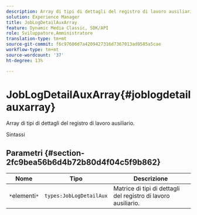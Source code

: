 ```yaml
---
description: Array di tipi di dettagli del registro di lavoro ausiliario.
solution: Experience Manager
title: JobLogDetailAuxArray
feature: Dynamic Media Classic, SDK/API
role: Sviluppatore,Amministratore
translation-type: tm+mt
source-git-commit: f6c97606d7a4209427316d7367013ad9585a5cae
workflow-type: tm+mt
source-wordcount: '37'
ht-degree: 13%

---
```



# JobLogDetailAuxArray{#joblogdetailauxarray}

Array di tipi di dettagli del registro di lavoro ausiliario.

Sintassi

## Parametri {#section-2fc9bea56b6d4b72b80d4f04c5f9b862}

| Nome | Tipo | Descrizione |
|---|---|---|
| `*`elementi`*` | `types:JobLogDetailAux` | Matrice di tipi di dettagli del registro di lavoro ausiliario. |

